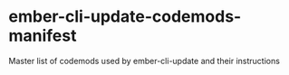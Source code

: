 # ember-cli-update-codemods-manifest
Master list of codemods used by ember-cli-update and their instructions
